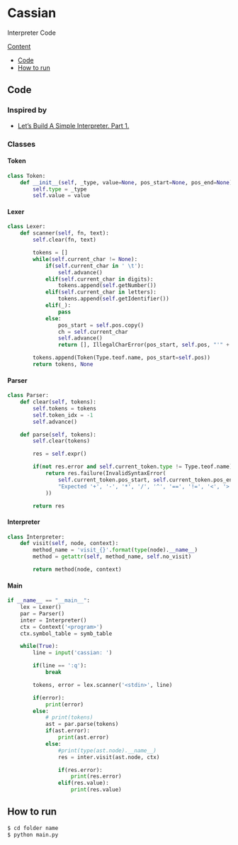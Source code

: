 # Cassian
Interpreter Code

[Content](#cassian)
- [Code](#code)
- [How to run](#how-to-run)

## Code
### Inspired by
- [Let’s Build A Simple Interpreter. Part 1.](https://ruslanspivak.com/lsbasi-part1/)

### Classes

#### Token
```python
class Token:
	def __init__(self, _type, value=None, pos_start=None, pos_end=None):
		self.type = _type
		self.value = value
```

#### Lexer
```python
class Lexer:
	def scanner(self, fn, text):
		self.clear(fn, text)

		tokens = []
		while(self.current_char != None):
			if(self.current_char in ' \t'):
				self.advance()
			elif(self.current_char in digits):
				tokens.append(self.getNumber())
			elif(self.current_char in letters):
				tokens.append(self.getIdentifier())
			elif(_):
				pass
			else:
				pos_start = self.pos.copy()
				ch = self.current_char
				self.advance()
				return [], IllegalCharError(pos_start, self.pos, "'" + ch + "'")

		tokens.append(Token(Type.teof.name, pos_start=self.pos))
		return tokens, None
```

#### Parser
```python
class Parser:
	def clear(self, tokens):
		self.tokens = tokens
		self.token_idx = -1
		self.advance()

	def parse(self, tokens):
		self.clear(tokens)

		res = self.expr()

		if(not res.error and self.current_token.type != Type.teof.name):
			return res.failure(InvalidSyntaxError(
				self.current_token.pos_start, self.current_token.pos_end,
				"Expected '+', '-', '*', '/', '^', '==', '!=', '<', '>', <=', '>=', 'and' or 'or'"
			))

		return res
```

#### Interpreter
```python
class Interpreter:
	def visit(self, node, context):
		method_name = 'visit_{}'.format(type(node).__name__)
		method = getattr(self, method_name, self.no_visit)

		return method(node, context)
```

#### Main
```python
if __name__ == "__main__":
	lex = Lexer()
	par = Parser()
	inter = Interpreter()
	ctx = Context('<program>')
	ctx.symbol_table = symb_table

	while(True):
		line = input('cassian: ')

		if(line == ':q'):
			break

		tokens, error = lex.scanner('<stdin>', line)

		if(error):
			print(error)
		else:
			# print(tokens)
			ast = par.parse(tokens)
			if(ast.error):
				print(ast.error)
			else:
				#print(type(ast.node).__name__)
				res = inter.visit(ast.node, ctx)

				if(res.error):
					print(res.error)
				elif(res.value):
					print(res.value)
```

## How to run

```bash
$ cd folder name
$ python main.py
```